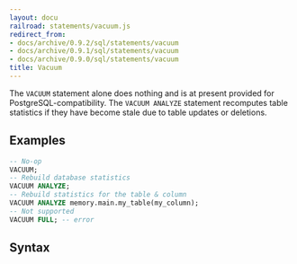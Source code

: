 ```yaml
---
layout: docu
railroad: statements/vacuum.js
redirect_from:
- docs/archive/0.9.2/sql/statements/vacuum
- docs/archive/0.9.1/sql/statements/vacuum
- docs/archive/0.9.0/sql/statements/vacuum
title: Vacuum
---
```


The `VACUUM` statement alone does nothing and is at present provided for PostgreSQL-compatibility.
The `VACUUM ANALYZE` statement recomputes table statistics if they have become stale due to table updates or deletions.

## Examples

```sql
-- No-op
VACUUM;
-- Rebuild database statistics
VACUUM ANALYZE;
-- Rebuild statistics for the table & column
VACUUM ANALYZE memory.main.my_table(my_column);
-- Not supported
VACUUM FULL; -- error
```

## Syntax

<div id="rrdiagram1"></div>